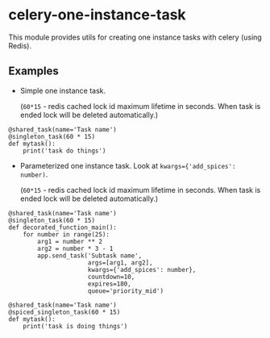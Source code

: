 # celery-one-instance-task
This module provides utils for creating one instance tasks with celery (using Redis).

## Examples
- Simple one instance task.

  (`60*15` - redis cached lock id maximum lifetime in seconds. When task is ended lock will be deleted automatically.)
```
@shared_task(name='Task name')
@singleton_task(60 * 15)
def mytask():
    print('task do things')
```

- Parameterized one instance task. Look at `kwargs={'add_spices': number)`.

  (`60*15` - redis cached lock id maximum lifetime in seconds. When task is ended lock will be deleted automatically.)
```
@shared_task(name='Task name')
@singleton_task(60 * 15)
def decorated_function_main():
    for number in range(25):
        arg1 = number ** 2
        arg2 = number * 3 - 1
        app.send_task('Subtask name',
                      args=[arg1, arg2],
                      kwargs={'add_spices': number},
                      countdown=10,
                      expires=180,
                      queue='priority_mid')
                      
@shared_task(name='Task name')
@spiced_singleton_task(60 * 15)
def mytask():
    print('task is doing things')
```
